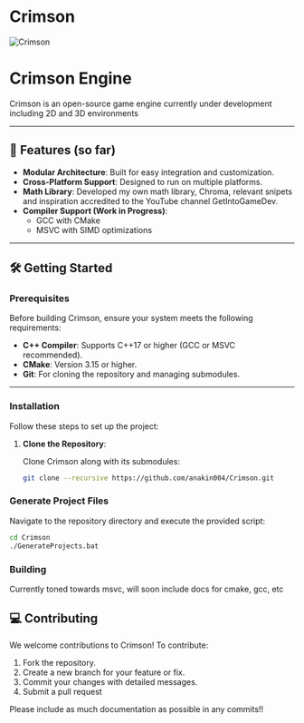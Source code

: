 # Crimson

![Crimson](https://github.com/user-attachments/assets/98d28dcd-90af-47fc-bce6-0f9f80035d13)

# Crimson Engine

Crimson is an open-source game engine currently under development including 2D and 3D environments

---

## 🚀 Features (so far)

- **Modular Architecture**: Built for easy integration and customization.
- **Cross-Platform Support**: Designed to run on multiple platforms.
- **Math Library**: Developed my own math library, Chroma,
  relevant snipets and inspiration accredited to the YouTube channel GetIntoGameDev.
- **Compiler Support (Work in Progress)**: 
  - GCC with CMake
  - MSVC with SIMD optimizations

---

## 🛠️ Getting Started

### Prerequisites
Before building Crimson, ensure your system meets the following requirements:

- **C++ Compiler**: Supports C++17 or higher (GCC or MSVC recommended).
- **CMake**: Version 3.15 or higher.
- **Git**: For cloning the repository and managing submodules.

---

### Installation

Follow these steps to set up the project:

1. **Clone the Repository**:

   Clone Crimson along with its submodules:
   ```bash
   git clone --recursive https://github.com/anakin004/Crimson.git

### Generate Project Files

Navigate to the repository directory and execute the provided script:  
```bash
cd Crimson
./GenerateProjects.bat
```
### Building

Currently toned towards msvc, 
will soon include docs for cmake, gcc, etc


## 💻 Contributing

We welcome contributions to Crimson! To contribute:  
1. Fork the repository.  
2. Create a new branch for your feature or fix.  
3. Commit your changes with detailed messages.  
4. Submit a pull request  

Please include as much documentation as possible in any commits!!
